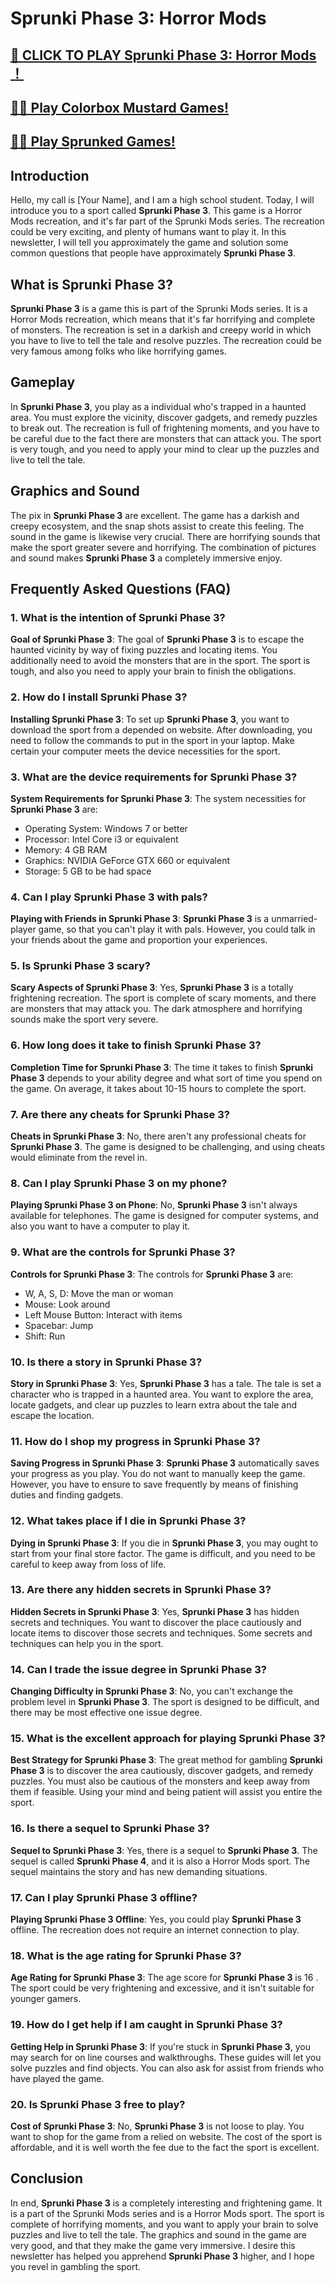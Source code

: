 # Sprunki Phase 3: Horror Mods

## [🌈 CLICK TO PLAY Sprunki Phase 3: Horror Mods ！](https://incrediboxsprunki.online/sprunki/sprunki-phase-3)

## [🙋‍♀️ Play Colorbox Mustard Games!](https://colorboxmustard.online/)

## [👩‍💻 Play Sprunked Games!](https://sprunkedgame.online/)


## Introduction

Hello, my call is [Your Name], and I am a high school student. Today, I will introduce you to a sport called **Sprunki Phase 3**. This game is a Horror Mods recreation, and it's far part of the Sprunki Mods series. The recreation could be very exciting, and plenty of humans want to play it. In this newsletter, I will tell you approximately the game and solution some common questions that people have approximately **Sprunki Phase 3**.

## What is Sprunki Phase 3?

**Sprunki Phase 3** is a game this is part of the Sprunki Mods series. It is a Horror Mods recreation, which means that it's far horrifying and complete of monsters. The recreation is set in a darkish and creepy world in which you have to live to tell the tale and resolve puzzles. The recreation could be very famous among folks who like horrifying games.

## Gameplay

In **Sprunki Phase 3**, you play as a individual who's trapped in a haunted area. You must explore the vicinity, discover gadgets, and remedy puzzles to break out. The recreation is full of frightening moments, and you have to be careful due to the fact there are monsters that can attack you. The sport is very tough, and you need to apply your mind to clear up the puzzles and live to tell the tale.

## Graphics and Sound

The pix in **Sprunki Phase 3** are excellent. The game has a darkish and creepy ecosystem, and the snap shots assist to create this feeling. The sound in the game is likewise very crucial. There are horrifying sounds that make the sport greater severe and horrifying. The combination of pictures and sound makes **Sprunki Phase 3** a completely immersive enjoy.

## Frequently Asked Questions (FAQ)

### 1. What is the intention of Sprunki Phase 3?

**Goal of Sprunki Phase 3**: The goal of **Sprunki Phase 3** is to escape the haunted vicinity by way of fixing puzzles and locating items. You additionally need to avoid the monsters that are in the sport. The sport is tough, and also you need to apply your brain to finish the obligations.

### 2. How do I install Sprunki Phase 3?

**Installing Sprunki Phase 3**: To set up **Sprunki Phase 3**, you want to download the sport from a depended on website. After downloading, you need to follow the commands to put in the sport in your laptop. Make certain your computer meets the device necessities for the sport.

### 3. What are the device requirements for Sprunki Phase 3?

**System Requirements for Sprunki Phase 3**: The system necessities for **Sprunki Phase 3** are:
- Operating System: Windows 7 or better
- Processor: Intel Core i3 or equivalent
- Memory: 4 GB RAM
- Graphics: NVIDIA GeForce GTX 660 or equivalent
- Storage: 5 GB to be had space

### 4. Can I play Sprunki Phase 3 with pals?

**Playing with Friends in Sprunki Phase 3**: **Sprunki Phase 3** is a unmarried-player game, so that you can't play it with pals. However, you could talk in your friends about the game and proportion your experiences.

### 5. Is Sprunki Phase 3 scary?

**Scary Aspects of Sprunki Phase 3**: Yes, **Sprunki Phase 3** is a totally frightening recreation. The sport is complete of scary moments, and there are monsters that may attack you. The dark atmosphere and horrifying sounds make the sport very severe.

### 6. How long does it take to finish Sprunki Phase 3?

**Completion Time for Sprunki Phase 3**: The time it takes to finish **Sprunki Phase 3** depends to your ability degree and what sort of time you spend on the game. On average, it takes about 10-15 hours to complete the sport.

### 7. Are there any cheats for Sprunki Phase 3?

**Cheats in Sprunki Phase 3**: No, there aren't any professional cheats for **Sprunki Phase 3**. The game is designed to be challenging, and using cheats would eliminate from the revel in.

### 8. Can I play Sprunki Phase 3 on my phone?

**Playing Sprunki Phase 3 on Phone**: No, **Sprunki Phase 3** isn't always available for telephones. The game is designed for computer systems, and also you want to have a computer to play it.

### 9. What are the controls for Sprunki Phase 3?

**Controls for Sprunki Phase 3**: The controls for **Sprunki Phase 3** are:
- W, A, S, D: Move the man or woman
- Mouse: Look around
- Left Mouse Button: Interact with items
- Spacebar: Jump
- Shift: Run

### 10. Is there a story in Sprunki Phase 3?

**Story in Sprunki Phase 3**: Yes, **Sprunki Phase 3** has a tale. The tale is set a character who is trapped in a haunted area. You want to explore the area, locate gadgets, and clear up puzzles to learn extra about the tale and escape the location.

### 11. How do I shop my progress in Sprunki Phase 3?

**Saving Progress in Sprunki Phase 3**: **Sprunki Phase 3** automatically saves your progress as you play. You do not want to manually keep the game. However, you have to ensure to save frequently by means of finishing duties and finding gadgets.

### 12. What takes place if I die in Sprunki Phase 3?

**Dying in Sprunki Phase 3**: If you die in **Sprunki Phase 3**, you may ought to start from your final store factor. The game is difficult, and you need to be careful to keep away from loss of life.

### 13. Are there any hidden secrets in Sprunki Phase 3?

**Hidden Secrets in Sprunki Phase 3**: Yes, **Sprunki Phase 3** has hidden secrets and techniques. You want to discover the place cautiously and locate items to discover those secrets and techniques. Some secrets and techniques can help you in the sport.

### 14. Can I trade the issue degree in Sprunki Phase 3?

**Changing Difficulty in Sprunki Phase 3**: No, you can't exchange the problem level in **Sprunki Phase 3**. The sport is designed to be difficult, and there may be most effective one issue degree.

### 15. What is the excellent approach for playing Sprunki Phase 3?

**Best Strategy for Sprunki Phase 3**: The great method for gambling **Sprunki Phase 3** is to discover the area cautiously, discover gadgets, and remedy puzzles. You must also be cautious of the monsters and keep away from them if feasible. Using your mind and being patient will assist you entire the sport.

### 16. Is there a sequel to Sprunki Phase 3?

**Sequel to Sprunki Phase 3**: Yes, there is a sequel to **Sprunki Phase 3**. The sequel is called **Sprunki Phase 4**, and it is also a Horror Mods sport. The sequel maintains the story and has new demanding situations.

### 17. Can I play Sprunki Phase 3 offline?

**Playing Sprunki Phase 3 Offline**: Yes, you could play **Sprunki Phase 3** offline. The recreation does not require an internet connection to play.

### 18. What is the age rating for Sprunki Phase 3?

**Age Rating for Sprunki Phase 3**: The age score for **Sprunki Phase 3** is 16 . The sport could be very frightening and excessive, and it isn't suitable for younger gamers.

### 19. How do I get help if I am caught in Sprunki Phase 3?

**Getting Help in Sprunki Phase 3**: If you're stuck in **Sprunki Phase 3**, you may search for on line courses and walkthroughs. These guides will let you solve puzzles and find objects. You can also ask for assist from friends who have played the game.

### 20. Is Sprunki Phase 3 free to play?

**Cost of Sprunki Phase 3**: No, **Sprunki Phase 3** is not loose to play. You want to shop for the game from a relied on website. The cost of the sport is affordable, and it is well worth the fee due to the fact the sport is excellent.

## Conclusion

In end, **Sprunki Phase 3** is a completely interesting and frightening game. It is a part of the Sprunki Mods series and is a Horror Mods sport. The sport is complete of horrifying moments, and you want to apply your brain to solve puzzles and live to tell the tale. The graphics and sound in the game are very good, and that they make the game very immersive. I desire this newsletter has helped you apprehend **Sprunki Phase 3** higher, and I hope you revel in gambling the sport.

